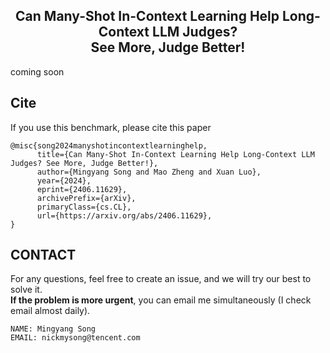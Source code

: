 <div align="center">
  <h2>Can Many-Shot In-Context Learning Help Long-Context LLM Judges?<br>See More, Judge Better!</h2>
</div>

coming soon


## Cite
If you use this benchmark, please cite this paper
```
@misc{song2024manyshotincontextlearninghelp,
      title={Can Many-Shot In-Context Learning Help Long-Context LLM Judges? See More, Judge Better!}, 
      author={Mingyang Song and Mao Zheng and Xuan Luo},
      year={2024},
      eprint={2406.11629},
      archivePrefix={arXiv},
      primaryClass={cs.CL},
      url={https://arxiv.org/abs/2406.11629}, 
}
```

## CONTACT
For any questions, feel free to create an issue, and we will try our best to solve it. \
**If the problem is more urgent**, you can email me simultaneously (I check email almost daily).
```
NAME: Mingyang Song
EMAIL: nickmysong@tencent.com
```
